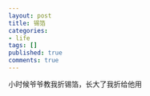 ```yaml
---
layout: post
title: 锡箔
categories:
- life
tags: []
published: true
comments: true
---
```

<p>小时候爷爷教我折锡箔，长大了我折给他用</p>

